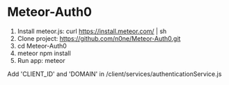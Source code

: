 # Meteor-Auth0

1. Install meteor.js: curl https://install.meteor.com/ | sh
2. Clone project: https://github.com/n0ne/Meteor-Auth0.git
3. cd Meteor-Auth0
4. meteor npm install
5. Run app: meteor

Add 'CLIENT_ID' and 'DOMAIN' in /client/services/authenticationService.js
